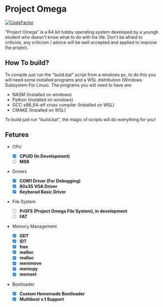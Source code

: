 # Project Omega
[![CodeFactor](https://www.codefactor.io/repository/github/squirlyfoxy/project_omega/badge/master?s=90de48178d3300c5523d37fc6a04a96a0c986420)](https://www.codefactor.io/repository/github/squirlyfoxy/project_omega/overview/master)

"Project Omega" is a 64 bit hobby operating system developed by a youngh student who doesn't know what to do with his life. Don't be afraid to criticize, any criticism / advice will be well accepted and applied to improve the project.

## How To build?

To compile just run the "build.bat" script from a windows pc, to do this you will need some installed programs and a WSL distribution (Windows Subsystem For Linux).
The programs you will need to have are:
* NASM (Installed on windows)
* Python (Installed on windows)
* GCC-x86_64-elf cross compiler (Installed on WSL)
* CMAKE (Installed on WSL)

To build just run "build.bat", the magic of scripts will do everything for you!

## Fetures

* CPU

   * [x] <b>CPUID (In Development)</b>
   * [ ] <b>MSR</b>

* Drivers

   * [x] <b>COM1 Driver (For Debugging)</b>
   * [x] <b>80x35 VGA Driver</b>
   * [x] <b>Keyborad Basic Driver</b>
   
* File System
   * [ ] <b>PrOFS (Project Omega File System), in development</b>
   * [ ] <b>FAT</b>

* Memory Management

   * [x] <b>GDT</b>
   * [x] <b>IDT</b>
   * [x] <b>free</b>
   * [x] <b>malloc</b>
   * [x] <b>realloc</b>
   * [x] <b>memmove</b>
   * [x] <b>memcpy</b>
   * [x] <b>memset</b>
   
* Bootloader
   * [x] <b>Custom Homemade Bootloader</b>
   * [x] <b>Multiboot v.1 Support</b>
